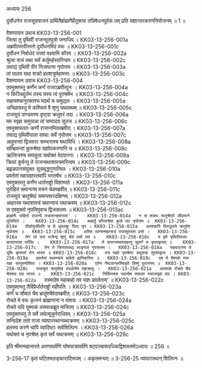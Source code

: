अध्यायः 256

दुर्योधनेन राजसूययाजनं प्रार्थितैर्ब्राह्मणैर्हेतूक्त्या तन्निषेधनपूर्वकं तम् प्रति यज्ञान्तरकरणनियोजनम् ॥ 1 ॥

वैशम्पायन उवाच 	KK03-13-256-001  
जित्वा तु पृथिवीं राजन्सूतपुत्रो जनाधिप ।	KK03-13-256-001a  
अब्रवीत्परवीरघ्नो दुर्योधनमिदं वचः ॥	KK03-13-256-001c  
दुर्योधन निबोधेदं यत्त्वां वक्ष्यामि कौरव ।	KK03-13-256-002a  
श्रुत्वा वाचं तथा सर्वं कर्तुमर्हस्यरिन्दम ॥	KK03-13-256-002c  
तवाद्य पृथिवी वीर निःसपत्ना नृपोत्तम ।	KK03-13-256-003a  
तां पालय यथा शक्रो हतशत्रुर्महामनाः ॥	KK03-13-256-003c  
वैशम्पायन उवाच 	KK03-13-256-004  
एवमुक्तस्तु कर्णेन कर्णं राजाऽब्रवीत्पुनः ।	KK03-13-256-004a  
न किञ्चिद्दुर्लभं तस्य यस्य त्वं पुरुषर्षभ ॥	KK03-13-256-004c  
सहायश्चानुरक्तश्च मदर्थं च समुद्यतः ।	KK03-13-256-005a  
अभिप्रायस्तु मे कश्चित्तं वै शृणु यथातथम् ॥	KK03-13-256-005c  
राजसूयं पाण्डवस्य दृष्ट्वा क्रतुवरं तदा ।	KK03-13-256-006a  
मम स्पृहा समुत्पन्ना तां सम्पादय सूतज ॥	KK03-13-256-006c  
एवमुक्तस्ततः कर्णो राजानमिदमब्रवीत् ।	KK03-13-256-007a  
तवाद्य पृथिवीपाला वश्याः सर्वे नृपोत्तम ॥	KK03-13-256-007c  
आहूयन्तां द्विजवराः सम्भाराश्च यथाविधि ।	KK03-13-256-008a  
सम्भ्रियन्तां कुरुश्रेष्ठ यज्ञोपकरणानि च ॥	KK03-13-256-008c  
ऋत्विजश्च समाहूता यथोक्तं वेदपारगाः ।	KK03-13-256-009a  
क्रियां कुर्वन्तु ते राजन्यथाशास्त्रमरिन्दम ॥	KK03-13-256-009c  
बह्वन्नपानसंयुक्तः सुसमृद्धगुणान्वितः ।	KK03-13-256-010a  
प्रवर्ततां महायज्ञस्तवापि भरतर्षभ ॥	KK03-13-256-010c  
एवमुक्तस्तु कर्णेन धार्तराष्ट्रो विशाम्पते ।	KK03-13-256-011a  
पुरोहितं समानाय्य वचनं चेदमब्रवीत् ॥	KK03-13-256-011c  
राजसूयं क्रतुश्रेष्ठं समाप्तवरदक्षिणम् ।	KK03-13-256-012a  
आहरस्व यथाशास्त्रं यथान्यायं यथाक्रमम् ॥	KK03-13-256-012c  
स एवमुक्तो नृपतिमुवाच द्विजसत्तमः ॥	KK03-13-256-013ac  
`ब्राह्मणैः सहितो राजन्ये तत्रासन्समागताः' ।	KK03-13-256-014a  
न स शक्यः क्रतुश्रेष्ठो जीवमाने युधिष्ठिरे ।	KK03-13-256-014c  
आहर्तुं कौरवश्रेष्ठ कुले तव नृपोत्तम ॥	KK03-13-256-014e  
दीर्घायुर्जीवति च ते धृतराष्ट्रः पिता नृप ।	KK03-13-256-015a  
अतश्चापि विरुद्धस्ते क्रतुरेष नृपोत्तमः ॥	KK03-13-256-015c  
अस्ति त्वन्यन्महत्सत्रं राजसूयसमं प्रभो ।	KK03-13-256-016a  
तेन त्वं यज राजेन्द्र शृणु चेदं वचो मम ॥	KK03-13-256-016c  
य इमे पृथिवीपालाः करदास्तव पार्थिव ।	KK03-13-256-017a  
ते करान्सम्प्रयच्छन्तु सुवर्णं च कृताकृतम् ॥	KK03-13-256-017c  
तेन ते क्रियतामद्य लाङ्गलं नृपसत्तम ।	KK03-13-256-018a  
यज्ञवाटस्य ते भूमिः कृष्यतां तेन भारत ॥	KK03-13-256-018c  
तत्र यज्ञो नृपश्रेष्टः प्रभूतान्नः सुसंस्कृतः ।	KK03-13-256-019a  
प्रवर्ततां यथान्यायं सर्वतो ह्यनिवारितः ॥	KK03-13-256-019c  
एष ते वैष्णवो नाम यज्ञः सत्पुरुषोचितः ।	KK03-13-256-020a  
एतेन नेष्टवान्कश्चिदृते विष्णुं पुरातनम् ॥	KK03-13-256-020c  
राजसूयं क्रतुश्रेष्ठं स्पर्धत्येष महाक्रतुः ।	KK03-13-256-021a  
अस्माकं रोचते चैव श्रेयश्च तव भारत ॥	KK03-13-256-021c  
निर्विघ्नश्च भवत्येष सफला स्यात्स्पृहा तव ।	KK03-13-256-022a  
`तस्मादेष महाबाहो तव यज्ञः प्रवर्तताम्' ॥	KK03-13-256-022c  
एवमुक्तस्तु तैर्विप्रैर्धार्तराष्ट्रो महीपतिः ।	KK03-13-256-023a  
कर्णं च सौबलं चैव भ्रातॄंश्चैवेदमब्रवीत् ॥	KK03-13-256-023c  
रोचते मे वचः कृत्स्नं ब्राह्मणानां न संशयः ।	KK03-13-256-024a  
रोचते यदि युष्माकं तस्मात्प्रब्रूत माचिरम् ॥	KK03-13-256-024c  
एवमुक्तास्तु ते सर्वे तथेत्यूचुर्नराधिपम् ।	KK03-13-256-025a  
सन्दिदेश ततो राजा व्यापारस्थान्यथाक्रमम् ॥	KK03-13-256-025c  
हलस्य करणे चापि व्यादिष्टाः सर्वशिल्पिनः ।	KK03-13-256-026a  
यथोक्तं च नृपश्रेष्ठ कृतं सर्वं यथाक्रमम् ॥	KK03-13-256-026c  

इति श्रीमन्महाभारते अरण्यपर्वणि घोषयात्रापर्वणि षट्पञ्चाशदधिकद्विशततमोऽध्यायः ॥ 256 ॥

3-256-17 कृतं घटितमलङ्कारादिरूपम् । अकृतमन्यत् ॥ 3-256-25 व्यापारस्थान् शिल्पिनः ॥
